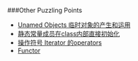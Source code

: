 ###Other Puzzling Points
- [Unamed Objects 临时对象的产生和运用](UnnamedObjects.cpp)
- [静态常量成员在class内部直接初始化](In-ClassStaticConstantInteger.cpp)
- [操作符号 Iterator 的operators](IteratorDeference.cpp)
- [Functor](Functor.cpp)